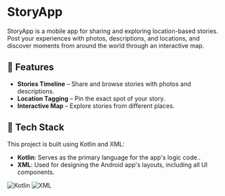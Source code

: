 # StoryApp

StoryApp is a mobile app for sharing and exploring location-based stories. Post your experiences with photos, descriptions, and locations, and discover moments from around the world through an interactive map.

## 🚀 Features

- **Stories Timeline** – Share and browse stories with photos and descriptions.  
- **Location Tagging** – Pin the exact spot of your story.  
- **Interactive Map** – Explore stories from different places.

## 🤖 Tech Stack

This project is built using Kotlin and XML:

- **Kotlin**: Serves as the primary language for the app's logic code..
- **XML**: Used for designing the Android app's layouts, including all UI components.

![Kotlin](https://img.shields.io/badge/Kotlin-0095D5?&style=for-the-badge&logo=kotlin&logoColor=white) ![XML](https://img.shields.io/badge/XML-orange?style=for-the-badge)


